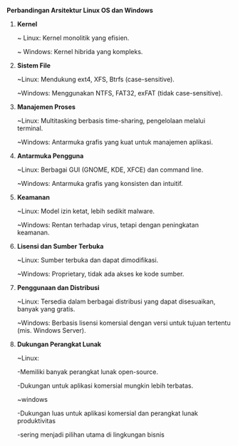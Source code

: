 **Perbandingan Arsitektur Linux OS dan Windows**

1. **Kernel**
   
   ~ Linux: Kernel monolitik yang efisien.
   
   ~ Windows: Kernel hibrida yang kompleks.
   
2. **Sistem File**
   
   ~Linux: Mendukung ext4, XFS, Btrfs (case-sensitive).
   
   ~Windows: Menggunakan NTFS, FAT32, exFAT (tidak case-sensitive).

3. **Manajemen Proses**
   
   ~Linux: Multitasking berbasis time-sharing, pengelolaan melalui terminal.
   
   ~Windows: Antarmuka grafis yang kuat untuk manajemen aplikasi.
   
4. **Antarmuka Pengguna**
   
   ~Linux: Berbagai GUI (GNOME, KDE, XFCE) dan command line.
   
   ~Windows: Antarmuka grafis yang konsisten dan intuitif.
   
5. **Keamanan**
    
   ~Linux: Model izin ketat, lebih sedikit malware.
   
   ~Windows: Rentan terhadap virus, tetapi dengan peningkatan keamanan.
   
6. **Lisensi dan Sumber Terbuka**
    
   ~Linux: Sumber terbuka dan dapat dimodifikasi.

   ~Windows: Proprietary, tidak ada akses ke kode sumber.

7. **Penggunaan dan Distribusi**
    
   ~Linux: Tersedia dalam berbagai distribusi yang dapat disesuaikan, banyak yang gratis.
   
   ~Windows: Berbasis lisensi komersial dengan versi untuk tujuan tertentu (mis. Windows Server).

8. **Dukungan Perangkat Lunak**
    
   ~Linux:
   
      -Memiliki banyak perangkat lunak open-source.
   
      -Dukungan untuk aplikasi komersial mungkin lebih terbatas.

   ~windows
   
      -Dukungan luas untuk aplikasi komersial dan perangkat lunak produktivitas

      -sering menjadi pilihan utama di lingkungan bisnis
   
  
